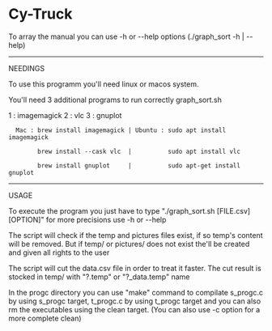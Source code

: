 # Cy-Truck

To array the manual you can use -h or --help options (./graph_sort -h | --help)

----------------------------------------------------
NEEDINGS

To use this programm you'll need linux or macos system.

You'll need 3 additional programs to run correctly graph_sort.sh

1 : imagemagick   2 : vlc     3 : gnuplot

      Mac : brew install imagemagick | Ubuntu : sudo apt install imagemagick

            brew install --cask vlc  |          sudo apt install vlc
      
            brew install gnuplot     |          sudo apt-get install gnuplot

----------------------------------------------------
USAGE

To execute the program you just have to type "./graph_sort.sh [FILE.csv] [OPTION]" for more precisions use -h or --help

The script will check if the temp and pictures files exist, if so temp's content will be removed. But if temp/ or pictures/ does not exist
the'll be created and given all rights to the user 

The script will cut the data.csv file in order to treat it faster. The cut result is stocked in temp/ with "?.temp" or "?_data.temp" name

In the progc directory you can use "make" command to compilate s_progc.c by using s_progc target, t_progc.c by using t_progc target
and you can also rm the executables using the clean target. (You can also use -c option for a more complete clean)

